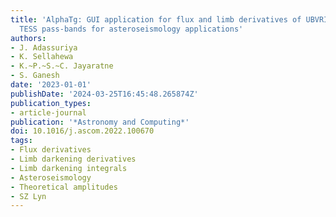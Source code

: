 ```yaml
---
title: 'AlphaTg: GUI application for flux and limb derivatives of UBVRI, Kepler and
  TESS pass-bands for asteroseismology applications'
authors:
- J. Adassuriya
- K. Sellahewa
- K.~P.~S.~C. Jayaratne
- S. Ganesh
date: '2023-01-01'
publishDate: '2024-03-25T16:45:48.265874Z'
publication_types:
- article-journal
publication: '*Astronomy and Computing*'
doi: 10.1016/j.ascom.2022.100670
tags:
- Flux derivatives
- Limb darkening derivatives
- Limb darkening integrals
- Asteroseismology
- Theoretical amplitudes
- SZ Lyn
---
```

